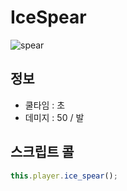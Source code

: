 IceSpear
====

![spear](http://pjc.luavis.kr/ice_spear.gif)
<br>

정보
----
* 쿨타임 : 초
* 데미지 : 50 / 발


스크립트 콜
----
```js
this.player.ice_spear();
```
